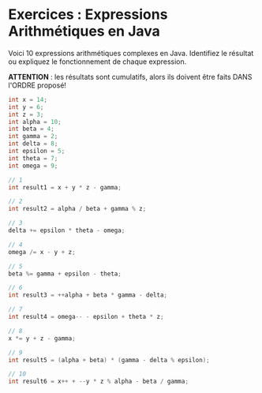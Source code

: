 # Exercices : Expressions Arithmétiques en Java

Voici 10 expressions arithmétiques complexes en Java. Identifiez le résultat ou expliquez le fonctionnement de chaque expression.

**ATTENTION** : les résultats sont cumulatifs, alors ils doivent être faits DANS l'ORDRE proposé!

```java
int x = 14;
int y = 6;
int z = 3;
int alpha = 10;
int beta = 4;
int gamma = 2;
int delta = 8;
int epsilon = 5;
int theta = 7;
int omega = 9;

// 1
int result1 = x + y * z - gamma;

// 2
int result2 = alpha / beta + gamma % z;

// 3
delta += epsilon * theta - omega;

// 4
omega /= x - y + z;

// 5
beta %= gamma + epsilon - theta;

// 6
int result3 = ++alpha + beta * gamma - delta;

// 7
int result4 = omega-- - epsilon + theta * z;

// 8
x *= y + z - gamma;

// 9
int result5 = (alpha + beta) * (gamma - delta % epsilon);

// 10
int result6 = x++ + --y * z % alpha - beta / gamma;
```

